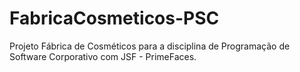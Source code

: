 # FabricaCosmeticos-PSC
Projeto Fábrica de Cosméticos para a disciplina de Programação de Software Corporativo com JSF - PrimeFaces.
